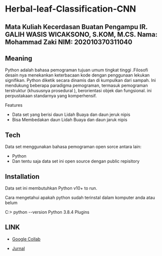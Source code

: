 # Herbal-leaf-Classification-CNN
Mata Kuliah Kecerdasan Buatan Pengampu IR. GALIH WASIS WICAKSONO, S.KOM, M.CS.
Nama: Mohammad Zaki NIM: 202010370311040
---


## Meaning
Python adalah bahasa pemograman tujuan umum tingkat tinggi .Filosofi desain nya menekankan keterbacaan kode dengan penggunaan lekukan signifikan. Python diketik secara dinamis dan di kumpulkan dari sampah. Ini mendukung beberapa paradigma pemograman, termasuk pemograman terstruktur (khususnya prosedural ), berorientasi objek dan fungsional. ini perpustakaan standarnya yang komperhensif.

Features
* Data set yang berisi daun Lidah Buaya dan daun jeruk nipis
* Bisa Membedakan daun Lidah Buaya dan daun jaruk nipis

## Tech
Data set menggunakan bahasa pemograman open sorce antara lain:
* Python
* Dan tentu saja data set ini open source dengan public repisitory

## Installation
Data set ini membutuhkan Python v10+ to run.

Cara mengetahui apakah python sudah terinstal dalam komputer anda atau belum

C:\> python --version
Python 3.8.4
Plugins

## LINK
* [Google Collab](https://colab.research.google.com/drive/14lPfKYwOaKypZ215-iwcRxFfF_0SAXtY?usp=sharing)

* [Jurnal](https://drive.google.com/file/d/1R3ZaucB8P4nFTr7H4LohECfMN8_mSFQb/view?usp=share_link)
